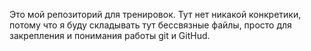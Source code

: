 Это мой репозиторий для тренировок. Тут нет никакой конкретики, потому что я буду складывать тут бессвязные файлы, просто для закрепления и понимания работы git и GitHud.